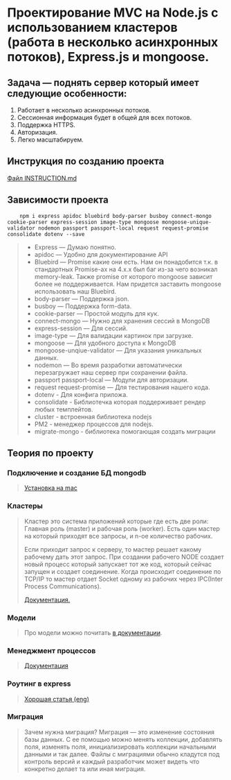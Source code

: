 # Проектирование MVC на Node.js с использованием кластеров (работа в несколько асинхронных потоков), Express.js и mongoose.

## Задача — поднять сервер который имеет следующие особенности:

1. Работает в несколько асинхронных потоков.
1. Сессионная информация будет в общей для всех потоков.
1. Поддержка HTTPS.
1. Авторизация.
1. Легко масштабируем.

## Инструкция по созданию проекта

[Файл INSTRUCTION.md](./INSTRUCTION.md)

## Зависимости проекта

        npm i express apidoc bluebird body-parser busboy connect-mongo cookie-parser express-session image-type mongoose mongoose-unique-validator nodemon passport passport-local request request-promise consolidate dotenv --save

> - Express — Думаю понятно.
> - apidoc — Удобно для документирование API
> - Bluebird — Promise какие они есть. Нам он понадобится т.к. в стандартных Promise-ах на 4.х.х был баг из-за чего возникал memory-leak. Также promise от которого mongoose зависит более не поддерживается. Нам придется заставить mongoose использовать наш Bluebird.
> - body-parser — Поддержка json.
> - busboy — Поддержка form-data.
> - cookie-parser — Простой модуль для кук.
> - connect-mongo — Нужно для хранения сессий в MongoDB
> - express-session — Для сессий.
> - image-type — Для валидации картинок при загрузке.
> - mongoose — Для удобного доступа к MongoDB
> - mongoose-unqiue-validator — Для указания уникальных данных.
> - nodemon — Во время разработки автоматически перезагружает наш сервер при сохранении файла.
> - passport passport-local — Модули для авторизации.
> - request request-promise — Для тестирования нашего кода.
> - dotenv - Для конфига приложа.
> - consolidate - Библиотечка которая поддерживает рендер любых темплейтов.
> - cluster - встроенная библиотека nodejs
> - PM2 - менеджер процессов для nodejs.
> - migrate-mongo - библиотека помогающая создать миграции

## Теория по проекту

### Подключение и создание БД mongodb

> [Установка на mac](https://treehouse.github.io/installation-guides/mac/mongo-mac.html)

### Кластеры

> Кластер это система приложений которые где есть две роли: Главная роль (master) и рабочая роль (worker). Есть один мастер на который приходят все запросы, и n-ое количество рабочих.
>
> Если приходит запрос к серверу, то мастер решает какому рабочему дать этот запрос. При создании рабочего NODE создает новый процесс который запускает тот же код, который сейчас запущен и создает соединение. Когда происходит соединение по TCP/IP то мастер отдает Socket одному из рабочих через IPC(Inter Process Communications).
>
> [Документация.](https://nodejs.org/api/cluster.html)

### Модели

> Про модели можно почитать [в документации](https://mongoosejs.com/docs/guide.html).

### Менеджмент процессов

> [Документация](https://pm2.io/doc/en/runtime/overview/)

### Роутинг в express

> [Хорошая статья (eng)](https://scotch.io/tutorials/learn-to-use-the-new-router-in-expressjs-4)

### Миграция

> Зачем нужна миграция?
> Миграция — это изменение состояния базы данных. С ее помощью можно менять коллекции, добавлять поля, изменять поля, инициализировать коллекции начальными данными и так далее. Файлы с миграциями обычно кладутся под контроль версий и каждый разработчик может видеть что конкретно делает та или иная миграция.
